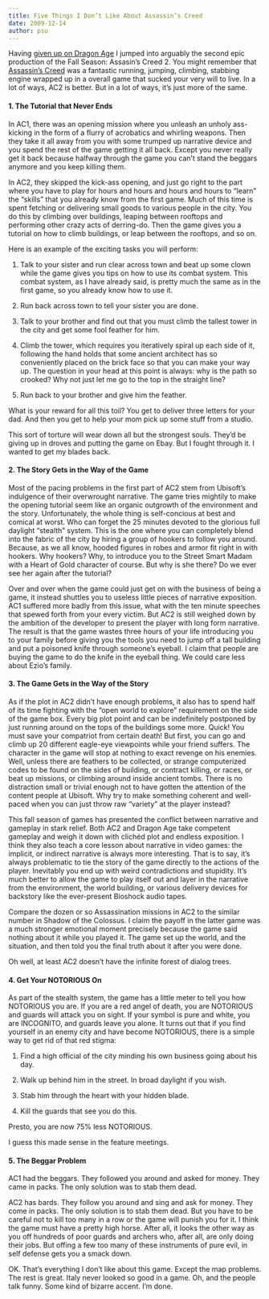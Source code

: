 ```yaml
---
title: Five Things I Don’t Like About Assassin’s Creed
date: 2009-12-14
author: psu
---
```


Having <a href="http://mutable-states.com/bored-and-lonely-in-middle-earhhhhhhhhh-ferelden.html">given up on Dragon Age</a> I jumped into arguably the second epic production of the Fall Season: Assasin&#8217;s Creed 2. You might remember that <a href="http://tleaves.com/2007/12/27/the-assassin-prince-of-metal-splinter-cell-gear-in-persia/index.html">Assassin&#8217;s Creed</a> was a fantastic running, jumping, climbing, stabbing engine wrapped up in a overall game  that sucked your very will to live. In a lot of ways, AC2 is better. But in a lot of ways, it&#8217;s just more of the same.

#### 1. The Tutorial that Never Ends

In AC1, there was an opening mission where you unleash an unholy ass-kicking in the form of a flurry of acrobatics and whirling weapons. Then they take it all away from you with some trumped up narrative device and you spend the rest of the game getting it all back. Except you never really get it back because halfway through the game you can’t stand the beggars anymore and you keep killing them.

In AC2, they skipped the kick-ass opening, and just go right to the part where you have to play for hours and hours and hours and hours to “learn” the “skills” that you already know from the first game. Much of this time is spent fetching or delivering small goods to various people in the city. You do this by climbing over buildings, leaping between rooftops and performing other crazy acts of derring-do. Then the game gives you a tutorial on how to climb buildings, or leap between the rooftops, and so on.

Here is an example of the exciting tasks you will perform:

1. Talk to your sister and run clear across town and beat up some clown while the game gives you tips on how to use its combat system. This combat system, as I have already said, is pretty much the same as in the first game, so you already know how to use it.

2. Run back across town to tell your sister you are done.

3. Talk to your brother and find out that you must climb the tallest tower in the city and get some fool feather for him.

4. Climb the tower, which requires you iteratively spiral up each side of it, following the hand holds that some ancient architect has so conveniently placed on the brick face so that you can make your way up. The question in your head at this point is always: why is the path so crooked? Why not just let me go to the top in the straight line?

5. Run back to your brother and give him the feather.

What is your reward for all this toil? You get to deliver three letters for your dad. And then you get to help your mom pick up some stuff from a studio.

This sort of torture will wear down all but the strongest souls. They’d be giving up in droves and putting the game on Ebay. But I fought through it. I wanted to get my blades back.

#### 2. The Story Gets in the Way of the Game

Most of the pacing problems in the first part of AC2 stem from Ubisoft’s indulgence of their overwrought narrative. The game tries mightily to make the opening tutorial seem like an organic outgrowth of the environment and the story. Unfortunately, the whole thing is self-concious at best and comical at worst. Who can forget the 25 minutes devoted to the glorious full daylight “stealth” system. This is the one where you can completely blend into the fabric of the city by hiring a group of hookers to follow you around. Because, as we all know, hooded figures in robes and armor fit right in with hookers. Why hookers? Why, to introduce you to the Street Smart Madam with a Heart of Gold character of course. But why is she there? Do we ever see her again after the tutorial?

Over and over when the game could just get on with the business of being a game, it instead shuttles you to useless little pieces of narrative exposition. AC1 suffered more badly from this issue, what with the ten minute speeches that spewed forth from your every victim. But AC2 is still weighed down by the ambition of the developer to present the player with long form narrative. The result is that the game wastes three hours of your life introducing you to your family before giving you the tools you need to jump off a tall building and put a poisoned knife through someone’s eyeball. I claim that people are buying the game to do the knife in the eyeball thing. We could care less about Ezio’s family.

#### 3. The Game Gets in the Way of the Story

As if the plot in AC2 didn’t have enough problems, it also has to spend half of its time fighting with the “open world to explore” requirement on the side of the game box. Every big plot point and can be indefinitely postponed by just running around on the tops of the buildings some more. Quick! You must save your compatriot from certain death! But first, you can go and climb up 20 different eagle-eye viewpoints while your friend suffers. The character in the game will stop at nothing to exact revenge on his enemies. Well, unless there are feathers to be collected, or strange computerized codes to be found on the sides of building, or contract killing, or races, or beat up missions, or climbing around inside ancient tombs. There is no distraction small or trivial enough not to have gotten the attention of the content people at Ubisoft. Why try to make something coherent and well-paced when you can just throw raw “variety” at the player instead?

This fall season of games has presented the conflict between narrative and gameplay in stark relief. Both AC2 and Dragon Age take competent gameplay and weigh it down with clichéd plot and endless exposition. I think they also teach a core lesson about narrative in video games: the implicit, or indirect narrative is always more interesting. That is to say, it’s always problematic to tie the story of the game directly to the actions of the player. Inevitably you end up with weird contradictions and stupidity. It’s much better to allow the game to play itself out and layer in the narrative from the environment, the world building, or various delivery devices for backstory like the ever-present Bioshock audio tapes.

Compare the dozen or so Assassination missions in AC2 to the similar number in Shadow of the Colossus. I claim the payoff in the latter game was a much stronger emotional moment precisely because the game said nothing about it while you played it. The game set up the world, and the situation, and then told you the final truth about it after you were done.

Oh well, at least AC2 doesn’t have the infinite forest of dialog trees.

#### 4. Get Your NOTORIOUS On
As part of the stealth system, the game has a little meter to tell you how NOTORIOUS you are. If you are a red angel of death, you are NOTORIOUS and guards will attack you on sight. If your symbol is pure and white, you are INCOGNITO, and guards leave you alone. It turns out that if you find yourself in an enemy city and have become NOTORIOUS, there is a simple way to get rid of that red stigma:

1. Find a high official of the city minding his own business going about his day.

2. Walk up behind him in the street. In broad daylight if you wish.

3. Stab him through the heart with your hidden blade.

4. Kill the guards that see you do this.

Presto, you are now 75% less NOTORIOUS.

I guess this made sense in the feature meetings.

#### 5. The Beggar Problem

AC1 had the beggars. They followed you around and asked for money. They came in packs. The only solution was to stab them dead.

AC2 has bards. They follow you around and sing and ask for money. They come in packs. The only solution is to stab them dead. But you have to be careful not to kill too many in a row or the game will punish you for it. I think the game must have a pretty high horse. After all, it looks the other way as you off hundreds of poor guards and archers who, after all, are only doing their jobs. But offing a few too many of these instruments of pure evil, in self defense gets you a smack down.

OK. That’s everything I don’t like about this game. Except the map problems. The rest is great. Italy never looked so good in a game. Oh, and the people talk funny. Some kind of bizarre accent. I’m done.